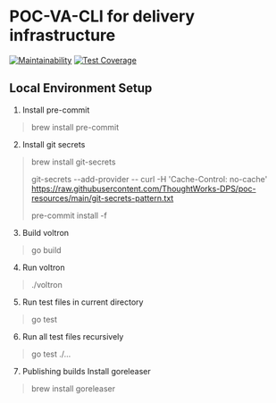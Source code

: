 # POC-VA-CLI for delivery infrastructure
[![Maintainability](https://api.codeclimate.com/v1/badges/043b7771faf510da9b7a/maintainability)](https://codeclimate.com/github/ThoughtWorks-DPS/poc-va-cli/maintainability)
[![Test Coverage](https://api.codeclimate.com/v1/badges/043b7771faf510da9b7a/test_coverage)](https://codeclimate.com/github/ThoughtWorks-DPS/poc-va-cli/test_coverage)
## Local Environment Setup
1. Install pre-commit
>  brew install pre-commit
2. Install git secrets
> brew install git-secrets
>
> git-secrets --add-provider -- curl -H 'Cache-Control: no-cache' https://raw.githubusercontent.com/ThoughtWorks-DPS/poc-resources/main/git-secrets-pattern.txt
>
> pre-commit install -f 
3. Build voltron
> go build
4. Run voltron
> ./voltron <cmd>
5. Run test files in current directory
> go test
6. Run all test files recursively
> go test ./...
7. Publishing builds
Install goreleaser
> brew install goreleaser

